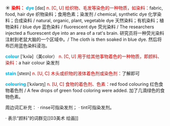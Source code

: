 ☀ <font color="red">**染料：**</font>
<font color="sky blue">**dye**</font> [daɪ]
<font color="#c00000">n. [C, U] 给织物、毛发等染色的一种物质，如染料：</font>fabric, food, hair dye 织物染料；食用色素；染发剂 / chemical, synthetic dye 化学染料；合成染料 / natural, organic, plant, vegetable dye 天然染料；有机染料；植物染料 / blue dye 蓝色染料 / fluorescent dye 荧光染料 / The researchers injected a fluorescent dye into an area of a rat's brain. 研究员将一种荧光染料注射到老鼠大脑的一个区域中。/ The cloth is then soaked in blue dye. 然后将布匹用蓝色染料浸泡。

<font color="sky blue">**colour**</font> ['kʌlə]（美color）
<font color="#c00000">n. [C, U] 用于给其他事物着色的一种物质，即颜料、染料：</font>a hair colour 染发剂

<font color="sky blue">**stain**</font> [steɪn] 
<font color="#c00000">n. [U, C] 木头或织物的液体着色剂或染色剂：</font>了解即可
           
<font color="sky blue">**colouring**</font> [ˈkʌlərɪŋ]
<font color="#c00000">n. [U, C] 食物的着色剂、色素：</font>red food colouring 红色食物着色剂 / A few drops of green food coloring were added. 加了几滴绿色的食物色素。

周边词汇补充：
· rinse可指染发剂；
· tint可指染发剂。

· 表示“颜料”的词群见[[03美术 绘画]]
